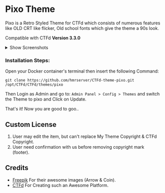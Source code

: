 # Pixo Theme
Pixo is a Retro Styled Theme for CTFd which consists of numerous features like OLD CRT like flicker, Old school fonts which give the theme a 90s look.

Compatible with CTFd **Version 3.3.0**

<details>
  <summary>Show Screenshots</summary>
  
  ![Index Page](https://i.imgur.com/lL7zYrg.gif "Index Page")
  
  ![Challenge Page](https://i.imgur.com/o1XHK2t.png "Challenge Page")
  
  ![Challenge Popup](https://i.imgur.com/7YAQFs5.png "Challenge Popup")
  
  ![Score Board](https://i.imgur.com/COI4yAo.png "Score Board")
  
  ![Login Page](https://i.imgur.com/206O99m.png "Login Page")
</details>

### Installation Steps:
Open your Docker container's terminal then insert the following Command:
```
git clone https://github.com/hmrserver/CTFd-theme-pixo.git /opt/CTFd/CTFd/themes/pixo
```
Then Login as Admin and go to: ```Admin Panel > Config > Themes``` and switch the Theme to pixo and Click on Update.

That's it! Now you are good to goo..

## Custom License
1. User may edit the item, but can't replace My Theme Copyright & CTFd Copyright.
1. User need confirmation with us before removing copyright mark (footer).


## Credits
- [Freepik](https://www.freepik.com "Freepik") For their awesome images (Arrow & Coin).
- [CTFd](https://github.com/CTFd "CTFd") For Creating such an Awesome Platform.
